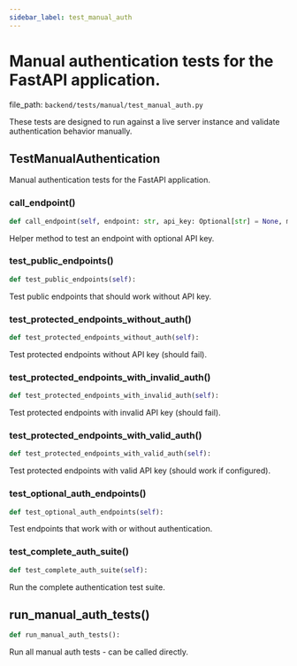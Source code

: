 ```yaml
---
sidebar_label: test_manual_auth
---
```


# Manual authentication tests for the FastAPI application.

  file_path: `backend/tests/manual/test_manual_auth.py`

These tests are designed to run against a live server instance
and validate authentication behavior manually.

## TestManualAuthentication

Manual authentication tests for the FastAPI application.

### call_endpoint()

```python
def call_endpoint(self, endpoint: str, api_key: Optional[str] = None, method: str = 'GET', data: Optional[dict] = None) -> Tuple[Optional[int], Union[dict, str, None]]:
```

Helper method to test an endpoint with optional API key.

### test_public_endpoints()

```python
def test_public_endpoints(self):
```

Test public endpoints that should work without API key.

### test_protected_endpoints_without_auth()

```python
def test_protected_endpoints_without_auth(self):
```

Test protected endpoints without API key (should fail).

### test_protected_endpoints_with_invalid_auth()

```python
def test_protected_endpoints_with_invalid_auth(self):
```

Test protected endpoints with invalid API key (should fail).

### test_protected_endpoints_with_valid_auth()

```python
def test_protected_endpoints_with_valid_auth(self):
```

Test protected endpoints with valid API key (should work if configured).

### test_optional_auth_endpoints()

```python
def test_optional_auth_endpoints(self):
```

Test endpoints that work with or without authentication.

### test_complete_auth_suite()

```python
def test_complete_auth_suite(self):
```

Run the complete authentication test suite.

## run_manual_auth_tests()

```python
def run_manual_auth_tests():
```

Run all manual auth tests - can be called directly.
